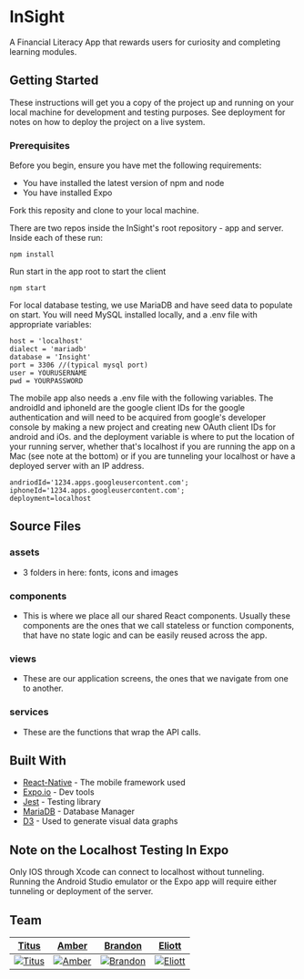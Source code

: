 # InSight
A Financial Literacy App that rewards users for curiosity and completing learning modules.

## Getting Started

These instructions will get you a copy of the project up and running on your local machine for development and testing purposes. See deployment for notes on how to deploy the project on a live system.

### Prerequisites

Before you begin, ensure you have met the following requirements: 
  * You have installed the latest version of npm and node
  * You have installed Expo

Fork this reposity and clone to your local machine. 

There are two repos inside the InSight's root repository - app and server. 
Inside each of these run:

```
npm install
```

Run start in the app root to start the client
```
npm start
```
For local database testing, we use MariaDB and have seed data to populate on start. You will need MySQL installed locally, and a .env file with appropriate variables: 
```
host = 'localhost'
dialect = 'mariadb'
database = 'Insight'
port = 3306 //(typical mysql port)
user = YOURUSERNAME
pwd = YOURPASSWORD
```
The mobile app also needs a .env file with the following variables. The androidId and iphoneId are the google client IDs for the google authentication and will need to be acquired from google's developer console by making a new project and creating new OAuth client IDs for android and iOs. and the deployment variable is where to put the location of your running server, whether that's localhost if you are running the app on a Mac (see note at the bottom) or if you are tunneling your localhost or have a deployed server with an IP address.
```
andriodId='1234.apps.googleusercontent.com';
iphoneId='1234.apps.googleusercontent.com';
deployment=localhost
```

## Source Files
### assets 
  * 3 folders in here: fonts, icons and images

### components 
  * This is where we place all our shared React components. Usually these components are the ones that we call stateless or function components, that have no state logic and can be easily reused across the app.

### views 
  * These are our application screens, the ones that we navigate from one to another. 

### services 
  *  These are the functions that wrap the API calls.

## Built With

* [React-Native](https://facebook.github.io/react-native/) - The mobile framework used
* [Expo.io](https://expo.io/) - Dev tools
* [Jest](https://jestjs.io/) - Testing library
* [MariaDB](https://mariadb.org/) - Database Manager
* [D3](https://d3js.org/) - Used to generate visual data graphs

## Note on the Localhost Testing In Expo
Only IOS through Xcode can connect to localhost without tunneling. Running the Android Studio emulator or the Expo app will require either tunneling or deployment of the server.

## Team

| <a href="https://github.com/tcharles23" target="_blank">**Titus**</a> | <a href="https://github.com/amberjones" target="_blank">**Amber**</a> |   <a href="https://github.com/btheard3" target="_blank">**Brandon**</a> |<a href="https://github.com/BunnyDunker" target="_blank">**Eliott**</a> |
| :---: |:---:| :---:| :---: |
| [![Titus](https://avatars3.githubusercontent.com/u/46572767?s=50)](https://github.com/tcharles23)  |[![Amber](https://avatars0.githubusercontent.com/u/51866859?s=50)](https://github.com/amberjones)  | [![Brandon](https://avatars0.githubusercontent.com/u/24530908?s=50)](https://github.com/btheard3)  | [![Eliott](https://avatars0.githubusercontent.com/u/35610640?s=50)](https://github.com/BunnyDunker) | 


